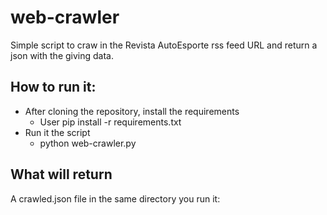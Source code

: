 # web-crawler

Simple script to craw in the Revista AutoEsporte rss feed URL and return a json with the giving data.

## How to run it:
- After cloning the repository, install the requirements
	- User pip install -r requirements.txt
- Run it the script
    - python web-crawler.py

## What will return
A crawled.json file in the same directory you run it: <br>